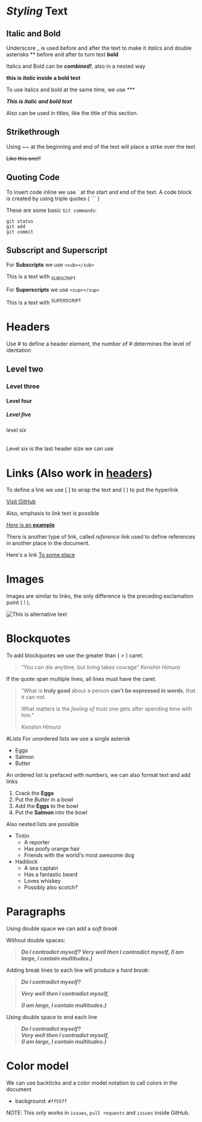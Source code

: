 # _Styling_ **Text**

## Italic and Bold
Underscore _ is used before and after the text to make it _italics_ and double asterisks ** before and after to turn text **bold**

Italics and Bold can be **_combined!_**, also in a nested way

**this is _italic_ inside a bold text**

To use italics and bold at the same time, we use ***

***This is italic and bold text***

Also can be used in titles, like the title of this section.

## Strikethrough
Using ~~ at the beginning and end of the text will place a strke over the text

~~Like this one!!~~

## Quoting Code

To insert code inline we use ` at the start and end of the text. A code block is created by using triple quotes ( ``` )

These are some basic `Git commands`:

```
git status  
git add
git commit
```

## Subscript and Superscript

For **Subscripts** we use `<sub></sub>`

This is a text with <sub>SUBSCRIPT</sub>

For **Superscripts** we use `<sup></sup>`

This is a text with <sup>SUPERSCRIPT</sup>


# Headers
Use # to define a header element, the number of # determines the level of identation
## Level two
### Level three
#### Level four
##### Level five
###### level six
Level six is the last header size we can use

# Links (Also work in [headers](https://www.markdowntutorial.com))
To define a link we use [ ] to wrap the text and ( ) to put the hyperlink

[Visit GitHub](https://www.github.com)

Also, emphasis to link text is possible

[_Here_ is an **example**](http://www.dailykitten.com)

There is another type of link, called _reference_ link used to define references in another place in the document.

Here's a link [To some place][some place]

[some place]: www.someplace.com

# Images
Images are similar to links, the only difference is the preceding exclamation point ( ! ).

![This is alternative text](https://upload.wikimedia.org/wikipedia/commons/5/56/Tiger.50.jpg)

# Blockquotes
To add blockquotes we use the greater than ( > ) caret.

> "You can die anytime, but living takes courage" _Kenshin Himura_

If the quote span multiple lines, all lines must have the caret.

>"What is **truly good** about a person **can't be expressed in words**, that it can not. 
>
>What matters is the _feeling of trust_ one gets after spending time with him."
>
>_Kenshin Himura_

#Lists
For unordered lists we use a single asterisk
* Eggs
* Salmon
* Butter

An ordered list is prefaced with numbers, we can also format text and add links

1. Crack the **Eggs** 
2. Put the _Butter_ in a bowl
3. Add the **Eggs** to the bowl
4. Put the **Salmon** into the bowl

Also nested lists are possible

* Tintin
  * A reporter
  * Has poofy orange hair
  * Friends with the world's most awesome dog
* Haddock
  * A sea captain
  * Has a fantastic beard
  * Loves whiskey
  * Possibly also scotch?

# Paragraphs

Using double space we can add a _soft break_

Without double spaces:

>**_Do I contradict myself?
Very well then I contradict myself,
(I am large, I contain multitudes.)_**

Adding break lines to each line will produce a _hard break_:

>**_Do I contradict myself?_**
>
>**_Very well then I contradict myself,_**
>
>**_(I am large, I contain multitudes.)_**

Using double space to end each line

>**_Do I contradict myself?_**  
>**_Very well then I contradict myself,_**  
>**_(I am large, I contain multitudes.)_**  

# Color model

We can use backticks and a color model notation to call colors in the document

* background: `#ff55ff`

NOTE: This only works in `issues`, `pull requests` and `issues` inside GitHub.

